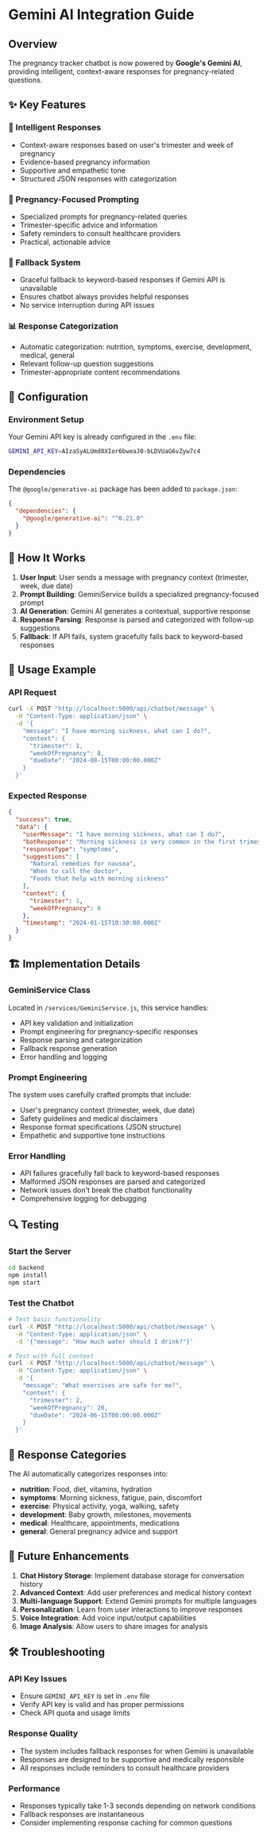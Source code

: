 # Gemini AI Integration Guide

## Overview
The pregnancy tracker chatbot is now powered by **Google's Gemini AI**, providing intelligent, context-aware responses for pregnancy-related questions.

## ✨ Key Features

### 🤖 Intelligent Responses
- Context-aware responses based on user's trimester and week of pregnancy
- Evidence-based pregnancy information
- Supportive and empathetic tone
- Structured JSON responses with categorization

### 🎯 Pregnancy-Focused Prompting
- Specialized prompts for pregnancy-related queries
- Trimester-specific advice and information
- Safety reminders to consult healthcare providers
- Practical, actionable advice

### 🔄 Fallback System
- Graceful fallback to keyword-based responses if Gemini API is unavailable
- Ensures chatbot always provides helpful responses
- No service interruption during API issues

### 📊 Response Categorization
- Automatic categorization: nutrition, symptoms, exercise, development, medical, general
- Relevant follow-up question suggestions
- Trimester-appropriate content recommendations

## 🔧 Configuration

### Environment Setup
Your Gemini API key is already configured in the `.env` file:
```bash
GEMINI_API_KEY=AIzaSyALUmd8XIor6bweaJ0-bLDVUaG6vZyw7c4
```

### Dependencies
The `@google/generative-ai` package has been added to `package.json`:
```json
{
  "dependencies": {
    "@google/generative-ai": "^0.21.0"
  }
}
```

## 🚀 How It Works

1. **User Input**: User sends a message with pregnancy context (trimester, week, due date)
2. **Prompt Building**: GeminiService builds a specialized pregnancy-focused prompt
3. **AI Generation**: Gemini AI generates a contextual, supportive response
4. **Response Parsing**: Response is parsed and categorized with follow-up suggestions
5. **Fallback**: If API fails, system gracefully falls back to keyword-based responses

## 📝 Usage Example

### API Request
```bash
curl -X POST "http://localhost:5000/api/chatbot/message" \
  -H "Content-Type: application/json" \
  -d '{
    "message": "I have morning sickness, what can I do?",
    "context": {
      "trimester": 1,
      "weekOfPregnancy": 8,
      "dueDate": "2024-08-15T00:00:00.000Z"
    }
  }'
```

### Expected Response
```json
{
  "success": true,
  "data": {
    "userMessage": "I have morning sickness, what can I do?",
    "botResponse": "Morning sickness is very common in the first trimester. Try eating small, frequent meals throughout the day and consider ginger tea or crackers. If symptoms are severe, contact your healthcare provider.",
    "responseType": "symptoms",
    "suggestions": [
      "Natural remedies for nausea",
      "When to call the doctor",
      "Foods that help with morning sickness"
    ],
    "context": {
      "trimester": 1,
      "weekOfPregnancy": 8
    },
    "timestamp": "2024-01-15T10:30:00.000Z"
  }
}
```

## 🏗️ Implementation Details

### GeminiService Class
Located in `/services/GeminiService.js`, this service handles:
- API key validation and initialization
- Prompt engineering for pregnancy-specific responses
- Response parsing and categorization
- Fallback response generation
- Error handling and logging

### Prompt Engineering
The system uses carefully crafted prompts that include:
- User's pregnancy context (trimester, week, due date)
- Safety guidelines and medical disclaimers
- Response format specifications (JSON structure)
- Empathetic and supportive tone instructions

### Error Handling
- API failures gracefully fall back to keyword-based responses
- Malformed JSON responses are parsed and categorized
- Network issues don't break the chatbot functionality
- Comprehensive logging for debugging

## 🔍 Testing

### Start the Server
```bash
cd backend
npm install
npm start
```

### Test the Chatbot
```bash
# Test basic functionality
curl -X POST "http://localhost:5000/api/chatbot/message" \
  -H "Content-Type: application/json" \
  -d '{"message": "How much water should I drink?"}'

# Test with full context
curl -X POST "http://localhost:5000/api/chatbot/message" \
  -H "Content-Type: application/json" \
  -d '{
    "message": "What exercises are safe for me?",
    "context": {
      "trimester": 2,
      "weekOfPregnancy": 20,
      "dueDate": "2024-06-15T00:00:00.000Z"
    }
  }'
```

## 🎯 Response Categories

The AI automatically categorizes responses into:
- **nutrition**: Food, diet, vitamins, hydration
- **symptoms**: Morning sickness, fatigue, pain, discomfort
- **exercise**: Physical activity, yoga, walking, safety
- **development**: Baby growth, milestones, movements
- **medical**: Healthcare, appointments, medications
- **general**: General pregnancy advice and support

## 🔮 Future Enhancements

1. **Chat History Storage**: Implement database storage for conversation history
2. **Advanced Context**: Add user preferences and medical history context
3. **Multi-language Support**: Extend Gemini prompts for multiple languages
4. **Personalization**: Learn from user interactions to improve responses
5. **Voice Integration**: Add voice input/output capabilities
6. **Image Analysis**: Allow users to share images for analysis

## 🛠️ Troubleshooting

### API Key Issues
- Ensure `GEMINI_API_KEY` is set in `.env` file
- Verify API key is valid and has proper permissions
- Check API quota and usage limits

### Response Quality
- The system includes fallback responses for when Gemini is unavailable
- Responses are designed to be supportive and medically responsible
- All responses include reminders to consult healthcare providers

### Performance
- Responses typically take 1-3 seconds depending on network conditions
- Fallback responses are instantaneous
- Consider implementing response caching for common questions
